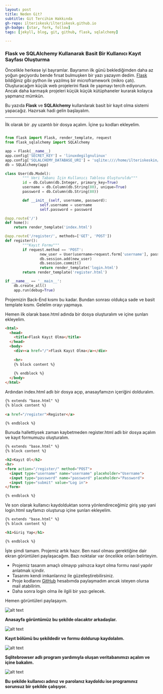 ```yaml
---
layout: post
title: Neden Git?
subtitle: Git Tercihim Hakkında
gh-repo: ilteriskesk/ilteriskesk.github.io
gh-badge: [star, fork, follow]
tags: [jekyll, blog, git, github, flask, sqlalchemy]

---
```


### Flask ve SQLAlchemy Kullanarak Basit Bir Kullanıcı Kayıt Sayfası Oluşturma

Öncelikle herkese iyi bayramlar. Bayramın ilk günü beklediğimden daha az yoğun geçiyordu bende fırsat
bulmuşken bir yazı yazayım dedim.
[Flask](http://flask.pocoo.org/) bildiğiniz gibi python ile yazılmış bir microframework (mikro çatı).
Oluşturacağım küçük web projelerini flask ile yapmayı tercih ediyorum. Ancak daha karmaşık projeleri
küçük küçük kütüphaneler kurarak kolayca yapmanız mümkün.

Bu yazıda **Flask** ve **SQLAlchemy** kullanılarak basit bir kayıt olma sistemi yapacağız. Hazırsak hadi
gelin başlayalım.

---------------------------------------

İlk olarak bir .py uzantılı bir dosya açalım. İçine şu kodları ekleyelim.

```Python

from flask import Flask, render_template, request
from flask_sqlalchemy import SQLAlchemy

app = Flask(__name__)
app.config['SECRET_KEY'] = 'linuxdegilgnulinux'
app.config['SQLALCHEMY_DATABASE_URI'] = 'sqlite:////home/ilteriskeskin/fla/data.db' # Burada data.db adlı veritabanını nereye kaydettiyseniz orayı yazın.
db = SQLAlchemy(app)

class User(db.Model):
        """ Veri Tabanı İçin Kullanıcı Tablosu Oluşturuldu"""
        id = db.Column(db.Integer, primary_key=True)
        username = db.Column(db.String(80), unique=True)
        password = db.Column(db.String(80))

        def __init__(self, username, password):
                self.username = username
                self.password = password

@app.route('/')
def home():
    return render_template('index.html')

@app.route('/register/', methods=['GET', 'POST'])
def register():
        """Kayıt Formu"""
        if request.method == 'POST':
                new_user = User(username=request.form['username'], password=request.form['password'])
                db.session.add(new_user)
                db.session.commit()
                return render_template('login.html')
        return render_template('register.html')

if __name__ == '__main__':
    db.create_all()
    app.run(debug=True)

```
Projemizin Back-End kısmı bu kadar. Bundan sonrası oldukça sade ve basit template kısmı. Gelelim orayı yapmaya.

Hemen ilk olarak base.html adında bir dosya oluşturalım ve içine şunları ekleyelim.

```Html
<html>
  <head>
    <title>Flask Kayıt Olma</title>
  </head>
  <body>
    <div><a href="/">Flask Kayıt Olma</a></div>
		
    <hr>
    {% block content %}
    
    {% endblock %}
  </body>
</html>

```
Ardından index.html adlı bir dosya açıp, anasayfamızın içeriğini dolduralım.

```Html
{% extends "base.html" %}
{% block content %}
 
<a href="/register">Register</a>

{% endblock %}

```

Bunuda hallettiysek zaman kaybetmeden register.html adlı bir dosya açalım ve kayıt formumuzu oluşturalım.

```Html
{% extends "base.html" %}
{% block content %}

<h2>Kayıt Ol</h2>
<hr>
<form action="/register/" method="POST">
  <input type="username" name="username" placeholder="Username">
  <input type="password" name="password" placeholder="Password">
  <input type="submit" value="Log in">
</form>

{% endblock %}

```

Ve son olarak kullanıcı kaydolduktan sonra yönlendireceğimiz giriş yap yani login.html sayfamızı oluşturup içine
şunları ekleyelim.

```Html
{% extends "base.html" %}
{% block content %}

<h1>Giriş Yap</h1>

{% endblock %}

```

İşte şimdi tamam. Projemiz artık hazır. Ben nasıl olması gerektiğine dair ekran görüntüleri paylaşacağım. Bazı noktalar var
öncelikle onları belirteyim.

* Projemiz tasarım amaçlı olmayıp yalnızca kayıt olma formu nasıl yapılır anlatmak içindir.
* Tasarımı kendi imkanlarınız ile güzelleştirebilirsiniz.
* Proje kodlarını [GitHub](https://github.com/ilteriskesk) hesabımda paylaşmadım ancak isteyen olursa mail atabilirim.
* Daha sonra login olma ile ilgili bir yazı gelecek.

Hemen görüntüleri paylaşayım.

![alt text](https://github.com/ilteriskesk/ilteriskesk.github.io/tree/master/img/home_yazi.png "IMG 1")

**Anasayfa görüntümüz bu şekilde olacaktır arkadaşlar.**

![alt text](https://github.com/ilteriskesk/ilteriskesk.github.io/tree/master/img/register_yazi.png "IMG 1")

**Kayıt bölümü bu şekildedir ve formu doldurup kaydolalım.**

![alt text](https://github.com/ilteriskesk/ilteriskesk.github.io/tree/master/img/sqlitebrowser_yazi.png "IMG 1")

**Sqlitebrowser adlı program yardımıyla oluşan veritabanımızı açalım ve içine bakalım.**

![alt text](https://github.com/ilteriskesk/ilteriskesk.github.io/tree/master/img/db_yazi.png "IMG 1")

**Bu şekilde kullanıcı adınız ve parolanız kaydoldu ise programınız sorunsuz bir şekilde çalışıyor.**
